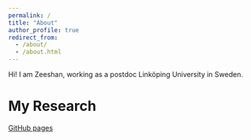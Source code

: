 ```yaml
---
permalink: /
title: "About"
author_profile: true
redirect_from: 
  - /about/
  - /about.html
---
```


Hi! I am Zeeshan, working as a postdoc Linköping University in Sweden.

My Research
======
[GitHub pages](https://pages.github.com/)
